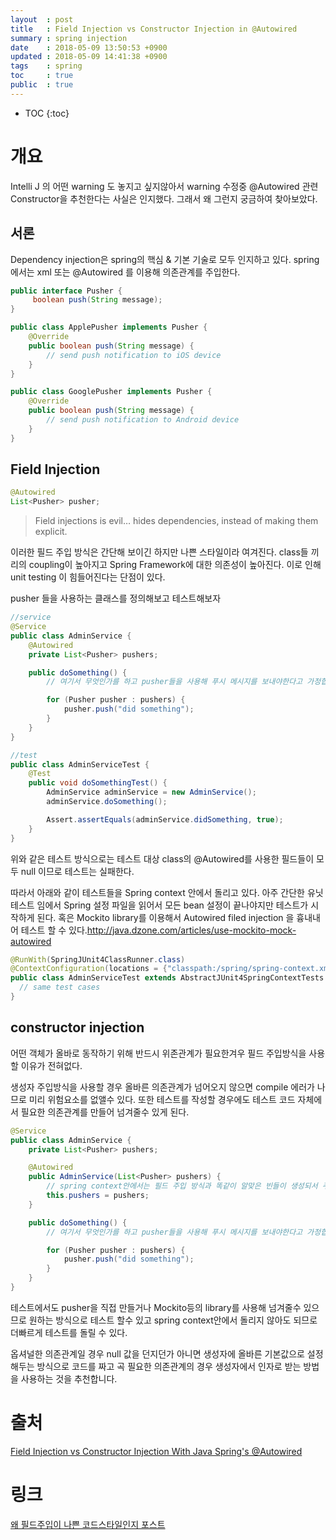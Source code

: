 ```yaml
---
layout  : post
title   : Field Injection vs Constructor Injection in @Autowired
summary : spring injection
date    : 2018-05-09 13:50:53 +0900
updated : 2018-05-09 14:41:38 +0900
tags    : spring
toc     : true
public  : true
---
```

* TOC
{:toc}

# 개요
Intelli J 의 어떤 warning 도 놓지고 싶지않아서 warning 수정중 
@Autowired 관련 Constructor을 추천한다는 사실은 인지했다.
그래서 왜 그런지 궁금하여 찾아보았다.

## 서론
Dependency injection은 spring의 핵심 & 기본 기술로 모두 인지하고 있다.
spring에서는 xml 또는 @Autowired 를 이용해 의존관계를 주입한다.


```java 
public interface Pusher {
     boolean push(String message);
}

public class ApplePusher implements Pusher {
    @Override
    public boolean push(String message) {
        // send push notification to iOS device
    }
}

public class GooglePusher implements Pusher {
    @Override
    public boolean push(String message) {
        // send push notification to Android device
    }
}
```

## Field Injection
```java
@Autowired
List<Pusher> pusher;
```

> Field injections is evil… hides dependencies, instead of making them explicit.

이러한 필드 주입 방식은 간단해 보이긴 하지만 나쁜 스타일이라 여겨진다.
class들 끼리의 coupling이 높아지고 Spring Framework에 대한 의존성이 높아진다.
이로 인해 unit testing 이 힘들어진다는 단점이 있다.

pusher 들을 사용하는 클래스를 정의해보고 테스트해보자

```java
//service
@Service
public class AdminService {
    @Autowired
    private List<Pusher> pushers;

    public doSomething() {
        // 여기서 무엇인가를 하고 pusher들을 사용해 푸시 메시지를 보내야한다고 가정합니다.

        for (Pusher pusher : pushers) {
            pusher.push("did something");
        }
    }
}
```

```java
//test
public class AdminServiceTest {
    @Test
    public void doSomethingTest() {
        AdminService adminService = new AdminService();
        adminService.doSomething();

        Assert.assertEquals(adminService.didSomething, true);
    }
}
```
위와 같은 테스트 방식으로는 테스트 대상 class의 @Autowired를 사용한 필드들이 모두 null 이므로 테스트는 실패한다.

따라서 아래와 같이 테스트들을 Spring context 안에서 돌리고 있다.
아주 간단한 유닛 테스트 임에서 Spring 설정 파일을 읽어서 모든 bean 설정이 끝나야지만 테스트가 시작하게 된다.
혹은 Mockito library를 이용해서 Autowired filed injection 을 흉내내어 테스트 할 수 있다.[http://java.dzone.com/articles/use-mockito-mock-autowired ](http://java.dzone.com/articles/use-mockito-mock-autowired)
```java
@RunWith(SpringJUnit4ClassRunner.class)
@ContextConfiguration(locations = {"classpath:/spring/spring-context.xml"})
public class AdminServiceTest extends AbstractJUnit4SpringContextTests {
  // same test cases
}
```

## constructor injection
어떤 객체가 올바로 동작하기 위해 반드시 위존관계가 필요한겨우 필드 주입방식을 사용할 이유가 전혀없다.

생성자 주입방식을 사용할 경우 올바른 의존관계가 넘어오지 않으면 compile 에러가 나므로 미리 위험요소를 없앨수 있다.
또한 테스트를 작성할 경우에도 테스트 코드 자체에서 필요한 의존관계를 만들어 넘겨줄수 있게 된다.

```java
@Service
public class AdminService {
    private List<Pusher> pushers;

    @Autowired
    public AdminService(List<Pusher> pushers) {
        // spring context안에서는 필드 주입 방식과 똑같이 알맞은 빈들이 생성되서 주입될 것입니다.
        this.pushers = pushers;
    }

    public doSomething() {
        // 여기서 무엇인가를 하고 pusher들을 사용해 푸시 메시지를 보내야한다고 가정합니다.

        for (Pusher pusher : pushers) {
            pusher.push("did something");
        }
    }
}

```

테스트에서도 pusher을 직접 만들거나 Mockito등의 library를 사용해 넘겨줄수 있으므로 원하는 방식으로 테스트 할수 있고
spring context안에서 돌리지 않아도 되므로 더빠르게 테스트를 돌릴 수 있다.

옵셔널한 의존관계일 경우 null 값을 던지던가 아니면 생성자에 올바른 기본값으로 설정해두는 방식으로 코드를 짜고
곡 필요한 의존관계의 경우 생성자에서 인자로 받는 방법을 사용하는 것을 추천합니다.

# 출처
[Field Injection vs Constructor Injection With Java Spring's @Autowired](http://crossbreeze.github.io/blog/2014/04/08/field-injection-vs-constructor-injection-with-java-springs-at-autowired/ )


# 링크
[왜 필드주입이 나쁜 코드스타일인지 포스트](http://www.petrikainulainen.net/software-development/design/why-i-changed-my-mind-about-field-injection/ )

